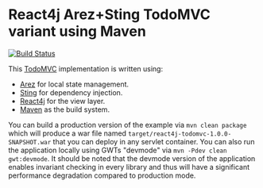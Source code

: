 # React4j Arez+Sting TodoMVC variant using Maven

[![Build Status](https://api.travis-ci.com/react4j/react4j-todomvc.png?branch=sting_maven)](http://travis-ci.com/react4j/react4j-todomvc)

This [TodoMVC](http://todomvc.com/) implementation is written using:

* [Arez](https://arez.github.io) for local state management.
* [Sting](https://sting-ioc.github.io/) for dependency injection.
* [React4j](https://react4j.github.io) for the view layer.
* [Maven](https://maven.apache.org) as the build system.

You can build a production version of the example via `mvn clean package` which will produce a war file
named `target/react4j-todomvc-1.0.0-SNAPSHOT.war` that you can deploy in any servlet container. You can also
run the application locally using GWTs "devmode" via `mvn -Pdev clean gwt:devmode`. It should be noted that
the devmode version of the application enables invariant checking in every library and thus will have a
significant performance degradation compared to production mode.
